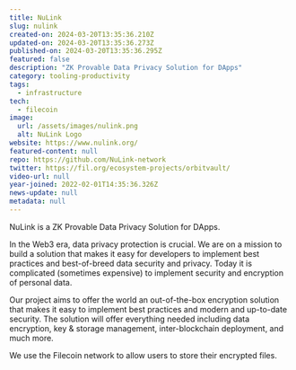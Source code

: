 ```yaml
---
title: NuLink
slug: nulink
created-on: 2024-03-20T13:35:36.210Z
updated-on: 2024-03-20T13:35:36.273Z
published-on: 2024-03-20T13:35:36.295Z
featured: false
description: "ZK Provable Data Privacy Solution for DApps"
category: tooling-productivity
tags:
  - infrastructure
tech:
  - filecoin
image:
  url: /assets/images/nulink.png
  alt: NuLink Logo
website: https://www.nulink.org/
featured-content: null
repo: https://github.com/NuLink-network
twitter: https://fil.org/ecosystem-projects/orbitvault/
video-url: null
year-joined: 2022-02-01T14:35:36.326Z
news-update: null
metadata: null
---
```


NuLink is a ZK Provable Data Privacy Solution for DApps.

In the Web3 era, data privacy protection is crucial. We are on a mission to build a solution that makes it easy for developers to implement best practices and best-of-breed data security and privacy. Today it is complicated (sometimes expensive) to implement security and encryption of personal data.

Our project aims to offer the world an out-of-the-box encryption solution that makes it easy to implement best practices and modern and up-to-date security. The solution will offer everything needed including data encryption, key & storage management, inter-blockchain deployment, and much more.

We use the Filecoin network to allow users to store their encrypted files.
